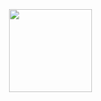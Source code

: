 <div id="header" align="center">
  <img src="https://media4.giphy.com/media/v1.Y2lkPTc5MGI3NjExNjlrYjkyNXRkNWt6YWp2cTZhZXV2djduOXh0ZDdyNWs1YThzeXhkbCZlcD12MV9pbnRlcm5hbF9naWZfYnlfaWQmY3Q9Zw/1IhZYIlrwbQG2KBmAa/giphy.gif" width="150" />
</div>
